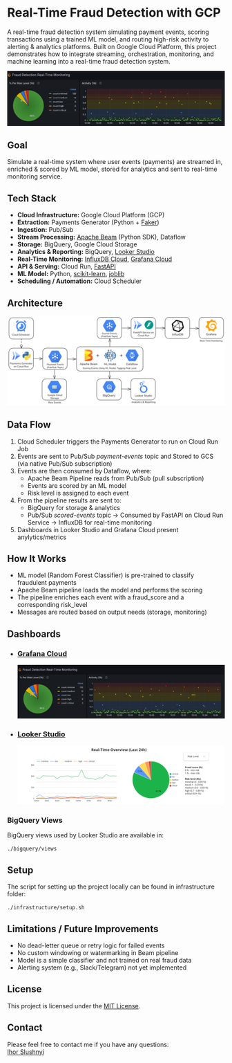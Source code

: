 # Real-Time Fraud Detection with GCP

A real-time fraud detection system simulating payment events, scoring transactions using a trained ML model, and routing high-risk activity to alerting & analytics platforms. Built on Google Cloud Platform, this project demonstrates how to integrate streaming, orchestration, monitoring, and machine learning into a real-time fraud detection system.

![Grafana Demo](/dashboards/images/animation_grafana.gif)

## Goal

Simulate a real-time system where user events (payments) are streamed in, enriched & scored by ML model, stored for analytics and sent to real-time monitoring service.

## Tech Stack

- **Cloud Infrastructure:** Google Cloud Platform (GCP)
- **Extraction:** Payments Generator (Python + [Faker](https://faker.readthedocs.io/en/master/))
- **Ingestion:** Pub/Sub
- **Stream Processing:** [Apache Beam](https://beam.apache.org/) (Python SDK), Dataflow
- **Storage:** BigQuery, Google Cloud Storage
- **Analytics & Reporting:** BigQuery, [Looker Studio](https://lookerstudio.google.com/u/0/navigation/reporting)
- **Real-Time Monitoring:** [InfluxDB Cloud](https://www.influxdata.com/products/influxdb-cloud/serverless/), [Grafana Cloud](https://grafana.com/products/cloud/)
- **API & Serving:** Cloud Run, [FastAPI](https://fastapi.tiangolo.com/)
- **ML Model:** Python, [scikit-learn](https://scikit-learn.org/), [joblib](https://joblib.readthedocs.io/en/stable/)
- **Scheduling / Automation:** Cloud Scheduler

## Architecture
![Architecture diagram - Real-Time Fraud Detection](/diagrams/architecture.png)

## Data Flow

1. Cloud Scheduler triggers the Payments Generator to run on Cloud Run Job
2. Events are sent to Pub/Sub _payment-events_ topic and Stored to GCS (via native Pub/Sub subscription)
3. Events are then consumed by Dataflow, where:
   - Apache Beam Pipeline reads from Pub/Sub (pull subscription)
   - Events are scored by an ML model
   - Risk level is assigned to each event
4. From the pipeline results are sent to:
   - BigQuery for storage & analytics
   - Pub/Sub _scored-events_ topic → Consumed by FastAPI on Cloud Run Service → InfluxDB for real-time monitoring
5. Dashboards in Looker Studio and Grafana Cloud present anylytics/metrics

## How It Works

- ML model (Random Forest Classifier) is pre-trained to classify fraudulent payments
- Apache Beam pipeline loads the model and performs the scoring
- The pipeline enriches each event with a fraud_score and a corresponding risk_level
- Messages are routed based on output needs (storage, monitoring)

## Dashboards

- ### [Grafana Cloud](https://ihorslushnyi.grafana.net/public-dashboards/c58a9a27503147cda341f799c3a84ad6)
  [![Grafana Cloud](/dashboards/images/grafana_preview.png)](https://ihorslushnyi.grafana.net/public-dashboards/c58a9a27503147cda341f799c3a84ad6)
- ### [Looker Studio](https://lookerstudio.google.com/embed/reporting/a3a86a23-b364-4f25-8ff8-aef881fb0ad6/page/DlyQF)
  [![Looker Studio](/dashboards/images/looker_studio_preview.png)](https://lookerstudio.google.com/embed/reporting/a3a86a23-b364-4f25-8ff8-aef881fb0ad6/page/DlyQF)

### BigQuery Views
BigQuery views used by Looker Studio are available in:
```
./bigquery/views
```

## Setup

The script for setting up the project locally can be found in infrastructure folder:

```
./infrastructure/setup.sh
```

## Limitations / Future Improvements

- No dead-letter queue or retry logic for failed events
- No custom windowing or watermarking in Beam pipeline
- Model is a simple classifier and not trained on real fraud data
- Alerting system (e.g., Slack/Telegram) not yet implemented

## License

This project is licensed under the [MIT License](LICENSE).

## Contact

Please feel free to contact me if you have any questions:\
[Ihor Slushnyi](https://www.linkedin.com/in/ihor-slushnyi-a7b9441b4/)
